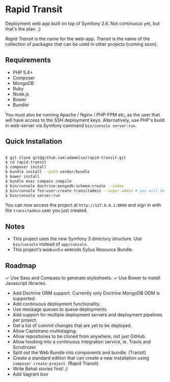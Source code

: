 Rapid Transit
=============

Deployment web app built on top of Symfony 2.6. Not continuous yet, but that's the plan. ;)

_Rapid Transit_ is the name for the web-app.
_Transit_ is the name of the collection of packages that can be used in other projects (coming soon).


Requirements
------------

 * PHP 5.4+
 * Composer
 * MongoDB
 * Ruby
 * Node.js
 * Bower
 * Bundler

You must also be running Apache / Nginx / PHP-FPM etc, as the user that will have access
to the SSH deployment keys. Alternatively, use PHP's build in web-server via Symfony command `bin/console server:run`.


Quick Installation
------------------

```bash

$ git clone git@github.com:adamelso/rapid-transit.git
$ cd rapid-transit
$ composer install
$ bundle install --path vendor/bundle
$ bower install
$ bundle exec compass compile
$ bin/console doctrine:mongodb:schema:create --index
$ bin/console fos:user:create transitadmin --super-admin # you will be asked to set an email and password
$ bin/console server:run

```

You can now access the project at `http://127.0.0.1:8000` and sign in with the `transitadmin` user you just created.


Notes
-----

 * This project uses the new Symfony 3 directory structure. Use `bin/console` instead of `app/console`.
 * This project's `WebBundle` extends Sylius Resource Bundle.


Roadmap
-------

 ✓ Use Sass and Compass to generate stylesheets.
 ✓ Use Bower to install Javascript libraries.
 * Add Doctrine ORM support. Currently only Doctrine MongoDB ODM is supported.
 * Add continuous deployment functionality.
 * Use message queues to queue deployments.
 * Add support for multiple deployment servers and deployment pipelines per project.
 * Get a list of commit changes that are yet to be deployed.
 * Allow Capistrano multistaging.
 * Allow repositories to be cloned from anywhere, not just GitHub.
 * Allow hooking into a continuous integration service, ie. Travis and Scrutinizer.
 * Split out the Web Bundle into components and bundle. (Transit)
 * Create a standard edition that can create a new installation using `composer create-project`. (Rapid Transit)
 * Write Behat stories first! ;)
 * Add Vagrant box
